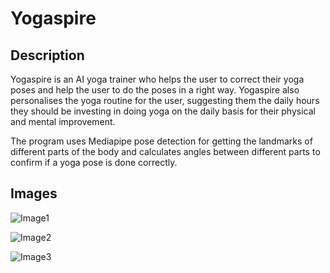 # Yogaspire
## Description
Yogaspire is an AI yoga trainer who helps the user to correct their yoga poses and help the user to do the poses in a right way. Yogaspire also personalises the yoga routine for the user, suggesting them the daily hours they should be investing in doing yoga on the daily basis for their physical and mental improvement.  

The program uses Mediapipe pose detection for getting the landmarks of different parts of the body and calculates angles between different parts to confirm if a yoga pose is done correctly. 

## Images

![Image1](https://user-images.githubusercontent.com/72613093/178306739-a13684c9-2045-4c02-bd4a-8b74d9f6944d.jpg)

![Image2](https://user-images.githubusercontent.com/72613093/178306751-4aa933ff-6511-4ef8-ba68-f343732cf169.jpg)

![Image3](https://user-images.githubusercontent.com/72613093/178306770-15f0a7d9-2a70-46f9-9c3c-9e0e26ba8821.jpg)
